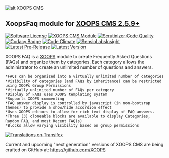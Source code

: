 ![alt XOOPS CMS](http://xoops.org/images/logoXoops4GithubRepository.png)
## XoopsFaq module for  [XOOPS CMS 2.5.9+](https://xoops.org)
[![Software License](https://img.shields.io/badge/license-GPL-brightgreen.svg?style=flat)](LICENSE)
[![XOOPS CMS Module](https://img.shields.io/badge/XOOPS%20CMS-Module-blue.svg)](http://xoops.org)
[![Scrutinizer Code Quality](https://img.shields.io/scrutinizer/g/XoopsModules25x/xoopsfaq.svg?style=flat)](https://scrutinizer-ci.com/g/XoopsModules25x/xoopsfaq/?branch=master)
[![Codacy Badge](https://api.codacy.com/project/badge/Grade/2c1ce57c3e6f4d5b9b55198b4305cd14)](https://www.codacy.com/app/XoopsModules25x/xoopsfaq_2)
[![Code Climate](https://img.shields.io/codeclimate/github/XoopsModules25x/xoopsfaq.svg?style=flat)](https://codeclimate.com/github/XoopsModules25x/xoopsfaq)
[![SensioLabsInsight](https://insight.sensiolabs.com/projects/67dff878-c997-4264-a709-7dede15759d6/mini.png)](https://insight.sensiolabs.com/projects/67dff878-c997-4264-a709-7dede15759d6)
[![Latest Pre-Release](https://img.shields.io/github/tag/XoopsModules25x/xoopsfaq.svg?style=flat)](https://github.com/XoopsModules25x/xoopsfaq/tags/)
[![Latest Version](https://img.shields.io/github/release/XoopsModules25x/xoopsfaq.svg?style=flat)](https://github.com/XoopsModules25x/xoopsfaq/releases/)

XOOPS FAQ is a [XOOPS](http://xoops.org) module to create Frequently Asked Questions (FAQs) and organize
    them by categories. Each category allows the administrator to create an unlimited number of questions and answers.

    *FAQs can be organized into a virtually unlimited number of categories
    *Visibility of categories (and FAQs by inheritance) can be restricted using XOOPs Group Permissions
    *Virtually unlimited number of FAQs per category
    *Display of FAQs uses XOOPS templating system
    *Supports XOOPS commenting
    *FAQ answer display is controlled by javascript (in non-bootsrap themes) to provide a show/hide accordion effect
    *Uses XOOPS editors to allow for rich text display of FAQ answers.
    *Three (3) cloneable blocks are available to display Categories, Random FAQ, and most Recent FAQ(s)
    *Blocks allow varying visibility based on group permissions

[![Translations on Transifex](http://xoops.org/images/translations-transifex-blue.svg)](https://www.transifex.com/xoops)

Current and upcoming "next generation" versions of XOOPS CMS are being crafted on GitHub at: https://github.com/XOOPS
